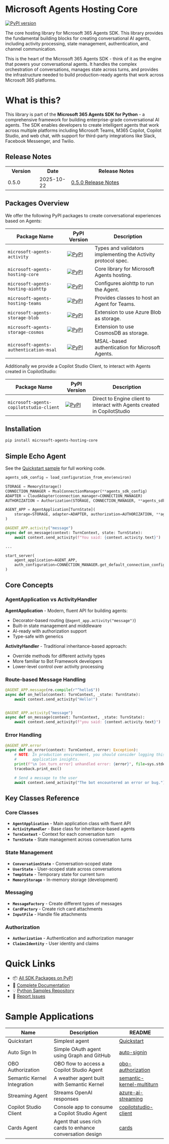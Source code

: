 # Microsoft Agents Hosting Core

[![PyPI version](https://img.shields.io/pypi/v/microsoft-agents-hosting-core)](https://pypi.org/project/microsoft-agents-hosting-core/)

The core hosting library for Microsoft 365 Agents SDK. This library provides the fundamental building blocks for creating conversational AI agents, including activity processing, state management, authentication, and channel communication.

This is the heart of the Microsoft 365 Agents SDK - think of it as the engine that powers your conversational agents. It handles the complex orchestration of conversations, manages state across turns, and provides the infrastructure needed to build production-ready agents that work across Microsoft 365 platforms.

# What is this?
This library is part of the **Microsoft 365 Agents SDK for Python** - a comprehensive framework for building enterprise-grade conversational AI agents. The SDK enables developers to create intelligent agents that work across multiple platforms including Microsoft Teams, M365 Copilot, Copilot Studio, and web chat, with support for third-party integrations like Slack, Facebook Messenger, and Twilio.

## Release Notes
<table style="width:100%">
  <tr>
    <th style="width:20%">Version</th>
    <th style="width:20%">Date</th>
    <th style="width:60%">Release Notes</th>
  </tr>
  <tr>
    <td>0.5.0</td>
    <td>2025-10-22</td>
    <td>
      <a href="https://github.com/microsoft/Agents-for-python/blob/main/changelog.md">
        0.5.0 Release Notes
      </a>
    </td>
  </tr>
</table>

## Packages Overview

We offer the following PyPI packages to create conversational experiences based on Agents:

| Package Name | PyPI Version | Description |
|--------------|-------------|-------------|
| `microsoft-agents-activity` | [![PyPI](https://img.shields.io/pypi/v/microsoft-agents-activity)](https://pypi.org/project/microsoft-agents-activity/) | Types and validators implementing the Activity protocol spec. |
| `microsoft-agents-hosting-core` | [![PyPI](https://img.shields.io/pypi/v/microsoft-agents-hosting-core)](https://pypi.org/project/microsoft-agents-hosting-core/) | Core library for Microsoft Agents hosting. |
| `microsoft-agents-hosting-aiohttp` | [![PyPI](https://img.shields.io/pypi/v/microsoft-agents-hosting-aiohttp)](https://pypi.org/project/microsoft-agents-hosting-aiohttp/) | Configures aiohttp to run the Agent. |
| `microsoft-agents-hosting-teams` | [![PyPI](https://img.shields.io/pypi/v/microsoft-agents-hosting-teams)](https://pypi.org/project/microsoft-agents-hosting-teams/) | Provides classes to host an Agent for Teams. |
| `microsoft-agents-storage-blob` | [![PyPI](https://img.shields.io/pypi/v/microsoft-agents-storage-blob)](https://pypi.org/project/microsoft-agents-storage-blob/) | Extension to use Azure Blob as storage. |
| `microsoft-agents-storage-cosmos` | [![PyPI](https://img.shields.io/pypi/v/microsoft-agents-storage-cosmos)](https://pypi.org/project/microsoft-agents-storage-cosmos/) | Extension to use CosmosDB as storage. |
| `microsoft-agents-authentication-msal` | [![PyPI](https://img.shields.io/pypi/v/microsoft-agents-authentication-msal)](https://pypi.org/project/microsoft-agents-authentication-msal/) | MSAL-based authentication for Microsoft Agents. |

Additionally we provide a Copilot Studio Client, to interact with Agents created in CopilotStudio:

| Package Name | PyPI Version | Description |
|--------------|-------------|-------------|
| `microsoft-agents-copilotstudio-client` | [![PyPI](https://img.shields.io/pypi/v/microsoft-agents-copilotstudio-client)](https://pypi.org/project/microsoft-agents-copilotstudio-client/) | Direct to Engine client to interact with Agents created in CopilotStudio |


## Installation

```bash
pip install microsoft-agents-hosting-core
```
## Simple Echo Agent
See the [Quickstart sample](https://github.com/microsoft/Agents/tree/main/samples/python/quickstart) for full working code.

```python
agents_sdk_config = load_configuration_from_env(environ)

STORAGE = MemoryStorage()
CONNECTION_MANAGER = MsalConnectionManager(**agents_sdk_config)
ADAPTER = CloudAdapter(connection_manager=CONNECTION_MANAGER)
AUTHORIZATION = Authorization(STORAGE, CONNECTION_MANAGER, **agents_sdk_config)

AGENT_APP = AgentApplication[TurnState](
    storage=STORAGE, adapter=ADAPTER, authorization=AUTHORIZATION, **agents_sdk_config
)

@AGENT_APP.activity("message")
async def on_message(context: TurnContext, state: TurnState):
    await context.send_activity(f"You said: {context.activity.text}")

...

start_server(
    agent_application=AGENT_APP,
    auth_configuration=CONNECTION_MANAGER.get_default_connection_configuration(),
)
```

## Core Concepts

### AgentApplication vs ActivityHandler

**AgentApplication** - Modern, fluent API for building agents:
- Decorator-based routing (`@agent_app.activity("message")`)
- Built-in state management and middleware
- AI-ready with authorization support
- Type-safe with generics

**ActivityHandler** - Traditional inheritance-based approach:
- Override methods for different activity types
- More familiar to Bot Framework developers
- Lower-level control over activity processing

### Route-based Message Handling

```python
@AGENT_APP.message(re.compile(r"^hello$"))
async def on_hello(context: TurnContext, _state: TurnState):
    await context.send_activity("Hello!")


@AGENT_APP.activity("message")
async def on_message(context: TurnContext, _state: TurnState):
    await context.send_activity(f"you said: {context.activity.text}")
```

### Error Handling

```python
@AGENT_APP.error
async def on_error(context: TurnContext, error: Exception):
    # NOTE: In production environment, you should consider logging this to Azure
    #       application insights.
    print(f"\n [on_turn_error] unhandled error: {error}", file=sys.stderr)
    traceback.print_exc()

    # Send a message to the user
    await context.send_activity("The bot encountered an error or bug.")
```


## Key Classes Reference

### Core Classes
- **`AgentApplication`** - Main application class with fluent API
- **`ActivityHandler`** - Base class for inheritance-based agents
- **`TurnContext`** - Context for each conversation turn
- **`TurnState`** - State management across conversation turns

### State Management
- **`ConversationState`** - Conversation-scoped state
- **`UserState`** - User-scoped state across conversations
- **`TempState`** - Temporary state for current turn
- **`MemoryStorage`** - In-memory storage (development)

### Messaging
- **`MessageFactory`** - Create different types of messages
- **`CardFactory`** - Create rich card attachments
- **`InputFile`** - Handle file attachments

### Authorization
- **`Authorization`** - Authentication and authorization manager
- **`ClaimsIdentity`** - User identity and claims

# Quick Links

- 📦 [All SDK Packages on PyPI](https://pypi.org/search/?q=microsoft-agents)
- 📖 [Complete Documentation](https://aka.ms/agents)
- 💡 [Python Samples Repository](https://github.com/microsoft/Agents/tree/main/samples/python)
- 🐛 [Report Issues](https://github.com/microsoft/Agents-for-python/issues)

# Sample Applications

|Name|Description|README|
|----|----|----|
|Quickstart|Simplest agent|[Quickstart](https://github.com/microsoft/Agents/blob/main/samples/python/quickstart/README.md)|
|Auto Sign In|Simple OAuth agent using Graph and GitHub|[auto-signin](https://github.com/microsoft/Agents/blob/main/samples/python/auto-signin/README.md)|
|OBO Authorization|OBO flow to access a Copilot Studio Agent|[obo-authorization](https://github.com/microsoft/Agents/blob/main/samples/python/obo-authorization/README.md)|
|Semantic Kernel Integration|A weather agent built with Semantic Kernel|[semantic-kernel-multiturn](https://github.com/microsoft/Agents/blob/main/samples/python/semantic-kernel-multiturn/README.md)|
|Streaming Agent|Streams OpenAI responses|[azure-ai-streaming](https://github.com/microsoft/Agents/blob/main/samples/python/azureai-streaming/README.md)|
|Copilot Studio Client|Console app to consume a Copilot Studio Agent|[copilotstudio-client](https://github.com/microsoft/Agents/blob/main/samples/python/copilotstudio-client/README.md)|
|Cards Agent|Agent that uses rich cards to enhance conversation design |[cards](https://github.com/microsoft/Agents/blob/main/samples/python/cards/README.md)|